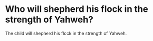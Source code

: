 # Who will shepherd his flock in the strength of Yahweh?

The child will shepherd his flock in the strength of Yahweh.
